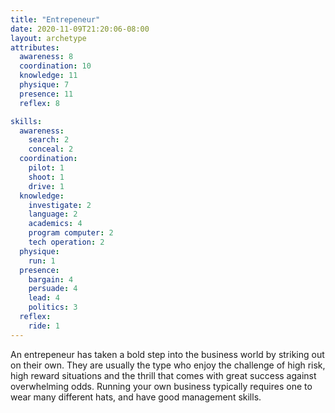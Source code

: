 ```yaml
---
title: "Entrepeneur"
date: 2020-11-09T21:20:06-08:00
layout: archetype
attributes:
  awareness: 8
  coordination: 10
  knowledge: 11
  physique: 7
  presence: 11
  reflex: 8

skills:
  awareness:
    search: 2
    conceal: 2
  coordination:
    pilot: 1
    shoot: 1
    drive: 1
  knowledge:
    investigate: 2
    language: 2
    academics: 4
    program computer: 2
    tech operation: 2
  physique:
    run: 1
  presence:
    bargain: 4
    persuade: 4
    lead: 4
    politics: 3
  reflex:
    ride: 1
---
```

An entrepeneur has taken a bold step into the business world by striking out on their own. They are usually the type who enjoy the challenge of high risk, high reward situations and the thrill that comes with great success against overwhelming odds. Running your own business typically requires one to wear many different hats, and have good management skills. 
